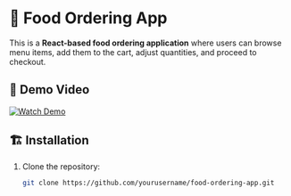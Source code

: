 # 🍔 Food Ordering App

This is a **React-based food ordering application** where users can browse menu items, add them to the cart, adjust quantities, and proceed to checkout.

## 🎥 Demo Video

[![Watch Demo](assets/video-thumbnail.png)](https://www.youtube.com/watch?v=your-video-id)


## 🏗️ Installation

1. Clone the repository:
   ```sh
   git clone https://github.com/yourusername/food-ordering-app.git
